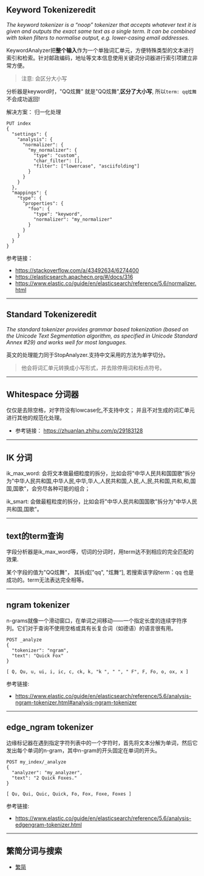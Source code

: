 ## Keyword Tokenizeredit

_The keyword tokenizer is a “noop” tokenizer that accepts whatever text it is given and outputs the exact same text as a single term. It can be combined with token filters to normalise output, e.g. lower-casing email addresses._

KeywordAnalyzer把**整个输入**作为一个单独词汇单元，方便特殊类型的文本进行索引和检索。针对邮政编码，地址等文本信息使用关键词分词器进行索引项建立非常方便。

> 注意: 会区分大小写

分析器是keyword时，"QQ炫舞" 就是"QQ炫舞",**区分了大小写**, 所以`term: qq炫舞` 不会成功返回!

解决方案： 归一化处理
```
PUT index
{
  "settings": {
    "analysis": {
      "normalizer": {
        "my_normalizer": {
          "type": "custom",
          "char_filter": [],
          "filter": ["lowercase", "asciifolding"]
        }
      }
    }
  },
  "mappings": {
    "type": {
      "properties": {
        "foo": {
          "type": "keyword",
          "normalizer": "my_normalizer"
        }
      }
    }
  }
}
```
参考链接：
- <https://stackoverflow.com/a/43492634/6274400>
- <https://elasticsearch.apachecn.org/#/docs/316>
- <https://www.elastic.co/guide/en/elasticsearch/reference/5.6/normalizer.html>


---
## Standard Tokenizeredit
_The standard tokenizer provides grammar based tokenization (based on the Unicode Text Segmentation algorithm, as specified in Unicode Standard Annex #29) and works well for most languages._

英文的处理能力同于StopAnalyzer.支持中文采用的方法为单字切分。

> 他会将词汇单元转换成小写形式，并去除停用词和标点符号。

----
## Whitespace 分词器
仅仅是去除空格，对字符没有lowcase化,不支持中文； 并且不对生成的词汇单元进行其他的规范化处理。

- 参考链接： <https://zhuanlan.zhihu.com/p/29183128>

---
## IK 分词
ik_max_word: 会将文本做最细粒度的拆分，比如会将"中华人民共和国国歌"拆分为"中华人民共和国,中华人民,中华,华人,人民共和国,人民,人,民,共和国,共和,和,国国,国歌"，会穷尽各种可能的组合；

ik_smart: 会做最粗粒度的拆分，比如会将"中华人民共和国国歌"拆分为"中华人民共和国,国歌"。

----
## text的term查询
字段分析器是ik_max_word等，切词的分词时，用term达不到相应的完全匹配的效果.

某个字段的值为"QQ炫舞"， 其拆成["qq", "炫舞“], 若搜索该字段term：qq 也是成功的。term无法表达完全相等。

---
## ngram tokenizer

n-grams就像一个滑动窗口，在单词之间移动——一个指定长度的连续字符序列。它们对于查询不使用空格或具有长复合词（如德语）的语言很有用。
```
POST _analyze
{
  "tokenizer": "ngram",
  "text": "Quick Fox"
}

[ Q, Qu, u, ui, i, ic, c, ck, k, "k ", " ", " F", F, Fo, o, ox, x ]
```
参考链接:
- <https://www.elastic.co/guide/en/elasticsearch/reference/5.6/analysis-ngram-tokenizer.html#analysis-ngram-tokenizer>

---
## edge_ngram tokenizer
边缘标记器在遇到指定字符列表中的一个字符时，首先将文本分解为单词，然后它发出每个单词的n-gram，其中n-gram的开头固定在单词的开头。
```
POST my_index/_analyze
{
  "analyzer": "my_analyzer",
  "text": "2 Quick Foxes."
}

[ Qu, Qui, Quic, Quick, Fo, Fox, Foxe, Foxes ]
```
参考链接:
- <https://www.elastic.co/guide/en/elasticsearch/reference/5.6/analysis-edgengram-tokenizer.html>


---

## 繁简分词与搜索

- [繁简](./繁简.md)
